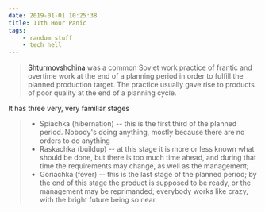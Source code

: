 ```yaml
---
date: 2019-01-01 10:25:38
title: 11th Hour Panic
tags:
    - random stuff
    - tech hell
---
```


> [Shturmovshchina](https://en.wikipedia.org/wiki/Shturmovshchina) was a common Soviet work practice of frantic and overtime work at the end of a planning period in order to fulfill the planned production target. The practice usually gave rise to products of poor quality at the end of a planning cycle.

It has three very, very familiar stages
> * Spiachka (hibernation) -- this is the first third of the planned period. Nobody's doing anything, mostly because there are no orders to do anything
> * Raskachka (buildup) -- at this stage it is more or less known what should be done, but there is too much time ahead, and during that time the requirements may change, as well as the management;
> * Goriachka (fever) -- this is the last stage of the planned period; by the end of this stage the product is supposed to be ready, or the management may be reprimanded; everybody works like crazy, with the bright future being so near.